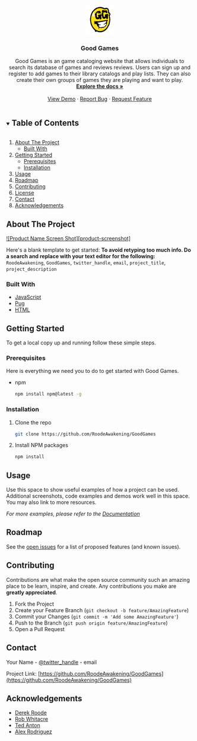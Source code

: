 

<!-- PROJECT SHIELDS -->
<!--
*** I'm using markdown "reference style" links for readability.
*** Reference links are enclosed in brackets [ ] instead of parentheses ( ).
*** See the bottom of this document for the declaration of the reference variables
*** for contributors-url, forks-url, etc. This is an optional, concise syntax you may use.
*** https://www.markdownguide.org/basic-syntax/#reference-style-links
-->




<!-- PROJECT LOGO -->
<br />
<p align="center">
  <a href="https://github.com/RoodeAwakening/GoodGames">
    <img src="images/logo.png" alt="Logo" width="80" height="80">
  </a>

  <h3 align="center">Good Games</h3>

  <p align="center">
    Good Games is an game cataloging website that allows individuals to search its database of games and reviews reviews. Users can sign up and register to add games to their library catalogs and play lists. They can also create their own groups of games they are playing and want to play.
    <br />
    <a href="https://github.com/RoodeAwakening/GoodGames"><strong>Explore the docs »</strong></a>
    <br />
    <br />
    <a href="https://github.com/RoodeAwakening/GoodGames">View Demo</a>
    ·
    <a href="https://github.com/RoodeAwakening/GoodGames/issues">Report Bug</a>
    ·
    <a href="https://github.com/RoodeAwakening/GoodGames/issues">Request Feature</a>
  </p>
</p>



<!-- TABLE OF CONTENTS -->
<details open="open">
  <summary><h2 style="display: inline-block">Table of Contents</h2></summary>
  <ol>
    <li>
      <a href="#about-the-project">About The Project</a>
      <ul>
        <li><a href="#built-with">Built With</a></li>
      </ul>
    </li>
    <li>
      <a href="#getting-started">Getting Started</a>
      <ul>
        <li><a href="#prerequisites">Prerequisites</a></li>
        <li><a href="#installation">Installation</a></li>
      </ul>
    </li>
    <li><a href="#usage">Usage</a></li>
    <li><a href="#roadmap">Roadmap</a></li>
    <li><a href="#contributing">Contributing</a></li>
    <li><a href="#license">License</a></li>
    <li><a href="#contact">Contact</a></li>
    <li><a href="#acknowledgements">Acknowledgements</a></li>
  </ol>
</details>



<!-- ABOUT THE PROJECT -->
## About The Project

[![Product Name Screen Shot][product-screenshot]](https://example.com)

Here's a blank template to get started:
**To avoid retyping too much info. Do a search and replace with your text editor for the following:**
`RoodeAwakening`, `GoodGames`, `twitter_handle`, `email`, `project_title`, `project_description`


### Built With

* [JavaScript]()
* [Pug]()
* [HTML]()



<!-- GETTING STARTED -->
## Getting Started

To get a local copy up and running follow these simple steps.

### Prerequisites

Here is everything we need you to do to get started with Good Games.
* npm
  ```sh
  npm install npm@latest -g
  ```

### Installation

1. Clone the repo
   ```sh
   git clone https://github.com/RoodeAwakening/GoodGames
   ```
2. Install NPM packages
   ```sh
   npm install
   ```



<!-- USAGE EXAMPLES -->
## Usage

Use this space to show useful examples of how a project can be used. Additional screenshots, code examples and demos work well in this space. You may also link to more resources.

_For more examples, please refer to the [Documentation](https://example.com)_



<!-- ROADMAP -->
## Roadmap

See the [open issues](https://github.com/RoodeAwakening/GoodGames/issues) for a list of proposed features (and known issues).



<!-- CONTRIBUTING -->
## Contributing

Contributions are what make the open source community such an amazing place to be learn, inspire, and create. Any contributions you make are **greatly appreciated**.

1. Fork the Project
2. Create your Feature Branch (`git checkout -b feature/AmazingFeature`)
3. Commit your Changes (`git commit -m 'Add some AmazingFeature'`)
4. Push to the Branch (`git push origin feature/AmazingFeature`)
5. Open a Pull Request





<!-- CONTACT -->
## Contact

Your Name - [@twitter_handle](https://twitter.com/twitter_handle) - email

Project Link: [https://github.com/RoodeAwakening/GoodGames](https://github.com/RoodeAwakening/GoodGames)



<!-- ACKNOWLEDGEMENTS -->
## Acknowledgements

* [Derek Roode](https://github.com/RoodeAwakening)
* [Rob Whitacre](https://github.com/RobWhit5113)
* [Ted Anton](https://github.com/tedjanton)
* [Alex Rodriguez](https://github.com/alex-therookie)


